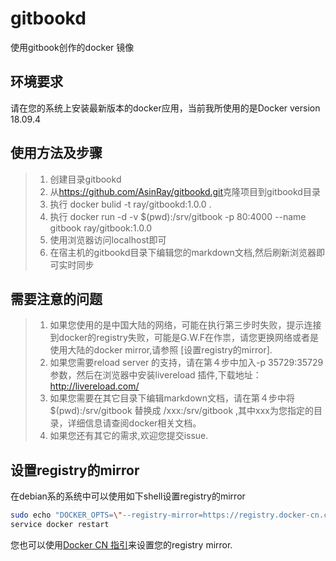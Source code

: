 # gitbookd

使用gitbook创作的docker 镜像

## 环境要求

请在您的系统上安装最新版本的docker应用，当前我所使用的是Docker version 18.09.4

## 使用方法及步骤

> 1. 创建目录gitbookd
> 2. 从<https://github.com/AsinRay/gitbookd.git>克隆项目到gitbookd目录
> 3. 执行 docker bulid -t ray/gitbookd:1.0.0 .
> 4. 执行 docker run -d -v $(pwd):/srv/gitbook -p 80:4000 --name gitbook ray/gitbook:1.0.0
> 5. 使用浏览器访问localhost即可
> 6. 在宿主机的gitbookd目录下编辑您的markdown文档,然后刷新浏览器即可实时同步

## 需要注意的问题

> 1. 如果您使用的是中国大陆的网络，可能在执行第三步时失败，提示连接到docker的registry失败，可能是G.W.F在作祟，请您更换网络或者是使用大陆的docker mirror,请参照 [设置registry的mirror].
>2. 如果您需要reload server 的支持，请在第４步中加入-p 35729:35729参数，然后在浏览器中安装livereload 插件,下载地址：<http://livereload.com/>
> 3. 如果您需要在其它目录下编辑markdown文档，请在第４步中将 $(pwd):/srv/gitbook 替换成 /xxx:/srv/gitbook ,其中xxx为您指定的目录，详细信息请查阅docker相关文档。
> 4. 如果您还有其它的需求,欢迎您提交issue.

## 设置registry的mirror

在debian系的系统中可以使用如下shell设置registry的mirror

```sh
sudo echo "DOCKER_OPTS=\"--registry-mirror=https://registry.docker-cn.com\"" >> /etc/default/docker
service docker restart
```

您也可以使用[Docker CN 指引](https://www.docker-cn.com/registry-mirror)来设置您的registry mirror.
